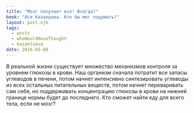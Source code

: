 ```yaml
---
title: "Мозг получает все! Всегда!"
book: "Ася Казанцева. Кто бы мог подумать!"
layout: post.njk
tags:
  - posts
  - whoWouldHaveThought
  - kazantseva
date: 2016-05-08
---
```


В реальной жизни существует множество механизмов контроля за уровнем глюкозы в крови. Наш организм сначала потратит все запасы углеводов в печени, потом начнет интенсивно синтезировать углеводы из всех остальных питательных веществ, потом начнет переваривать сам себя, но поддерживать концентрацию глюкозы в крови на нижней границе нормы будет до последнего. Кто сможет найти еду для всего тела, если не мозг?
